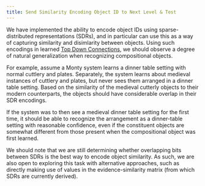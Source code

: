 ```yaml
---
title: Send Similarity Encoding Object ID to Next Level & Test
---
```


We have implemented the ability to encode object IDs using sparse-distributed representations (SDRs), and in particular can use this as a way of capturing similarity and disimlarity between objects. Using such encodings in learned [Top Down Connections](add-top-down-connections.md), we should observe a degree of natural generalization when recognizing compositional objects.

For example, assume a Monty system learns a dinner table setting with normal cuttlery and plates. Separately, the system learns about medieval instances of cuttlery and plates, but never sees them arranged in a dinner table setting. Based on the similarity of the medieval cutterly objects to their modern counterparts, the objects should have considerable overlap in their SDR encodings.

If the system was to then see a medieval dinner table setting for the first time, it should be able to recognize the arrangement as a dinner-table setting with reasonable confidence, even if the constituent objects are somewhat different from those present when the compositional object was first learned.

We should note that we are still determining whether overlapping bits between SDRs is the best way to encode object similarity. As such, we are also open to exploring this task with alternative approaches, such as directly making use of values in the evidence-similarity matrix (from which SDRs are currently derived).